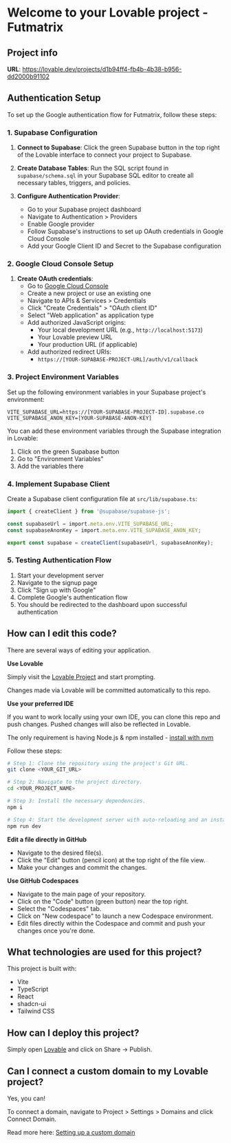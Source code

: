 
# Welcome to your Lovable project - Futmatrix

## Project info

**URL**: https://lovable.dev/projects/d1b94ff4-fb4b-4b38-b956-dd2000b91102

## Authentication Setup

To set up the Google authentication flow for Futmatrix, follow these steps:

### 1. Supabase Configuration

1. **Connect to Supabase**: Click the green Supabase button in the top right of the Lovable interface to connect your project to Supabase.

2. **Create Database Tables**: Run the SQL script found in `supabase/schema.sql` in your Supabase SQL editor to create all necessary tables, triggers, and policies.

3. **Configure Authentication Provider**:
   - Go to your Supabase project dashboard
   - Navigate to Authentication > Providers
   - Enable Google provider
   - Follow Supabase's instructions to set up OAuth credentials in Google Cloud Console
   - Add your Google Client ID and Secret to the Supabase configuration

### 2. Google Cloud Console Setup

1. **Create OAuth credentials**:
   - Go to [Google Cloud Console](https://console.cloud.google.com/)
   - Create a new project or use an existing one
   - Navigate to APIs & Services > Credentials
   - Click "Create Credentials" > "OAuth client ID"
   - Select "Web application" as application type
   - Add authorized JavaScript origins:
     - Your local development URL (e.g., `http://localhost:5173`)
     - Your Lovable preview URL
     - Your production URL (if applicable)
   - Add authorized redirect URIs:
     - `https://[YOUR-SUPABASE-PROJECT-URL]/auth/v1/callback`

### 3. Project Environment Variables

Set up the following environment variables in your Supabase project's environment:

```
VITE_SUPABASE_URL=https://[YOUR-SUPABASE-PROJECT-ID].supabase.co
VITE_SUPABASE_ANON_KEY=[YOUR-SUPABASE-ANON-KEY]
```

You can add these environment variables through the Supabase integration in Lovable:
1. Click on the green Supabase button
2. Go to "Environment Variables" 
3. Add the variables there

### 4. Implement Supabase Client

Create a Supabase client configuration file at `src/lib/supabase.ts`:

```typescript
import { createClient } from '@supabase/supabase-js';

const supabaseUrl = import.meta.env.VITE_SUPABASE_URL;
const supabaseAnonKey = import.meta.env.VITE_SUPABASE_ANON_KEY;

export const supabase = createClient(supabaseUrl, supabaseAnonKey);
```

### 5. Testing Authentication Flow

1. Start your development server
2. Navigate to the signup page
3. Click "Sign up with Google"
4. Complete Google's authentication flow
5. You should be redirected to the dashboard upon successful authentication

## How can I edit this code?

There are several ways of editing your application.

**Use Lovable**

Simply visit the [Lovable Project](https://lovable.dev/projects/d1b94ff4-fb4b-4b38-b956-dd2000b91102) and start prompting.

Changes made via Lovable will be committed automatically to this repo.

**Use your preferred IDE**

If you want to work locally using your own IDE, you can clone this repo and push changes. Pushed changes will also be reflected in Lovable.

The only requirement is having Node.js & npm installed - [install with nvm](https://github.com/nvm-sh/nvm#installing-and-updating)

Follow these steps:

```sh
# Step 1: Clone the repository using the project's Git URL.
git clone <YOUR_GIT_URL>

# Step 2: Navigate to the project directory.
cd <YOUR_PROJECT_NAME>

# Step 3: Install the necessary dependencies.
npm i

# Step 4: Start the development server with auto-reloading and an instant preview.
npm run dev
```

**Edit a file directly in GitHub**

- Navigate to the desired file(s).
- Click the "Edit" button (pencil icon) at the top right of the file view.
- Make your changes and commit the changes.

**Use GitHub Codespaces**

- Navigate to the main page of your repository.
- Click on the "Code" button (green button) near the top right.
- Select the "Codespaces" tab.
- Click on "New codespace" to launch a new Codespace environment.
- Edit files directly within the Codespace and commit and push your changes once you're done.

## What technologies are used for this project?

This project is built with:

- Vite
- TypeScript
- React
- shadcn-ui
- Tailwind CSS

## How can I deploy this project?

Simply open [Lovable](https://lovable.dev/projects/d1b94ff4-fb4b-4b38-b956-dd2000b91102) and click on Share -> Publish.

## Can I connect a custom domain to my Lovable project?

Yes, you can!

To connect a domain, navigate to Project > Settings > Domains and click Connect Domain.

Read more here: [Setting up a custom domain](https://docs.lovable.dev/tips-tricks/custom-domain#step-by-step-guide)
